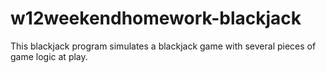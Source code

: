 # w12weekendhomework-blackjack

This blackjack program simulates a blackjack game with several pieces of game logic at play. 
